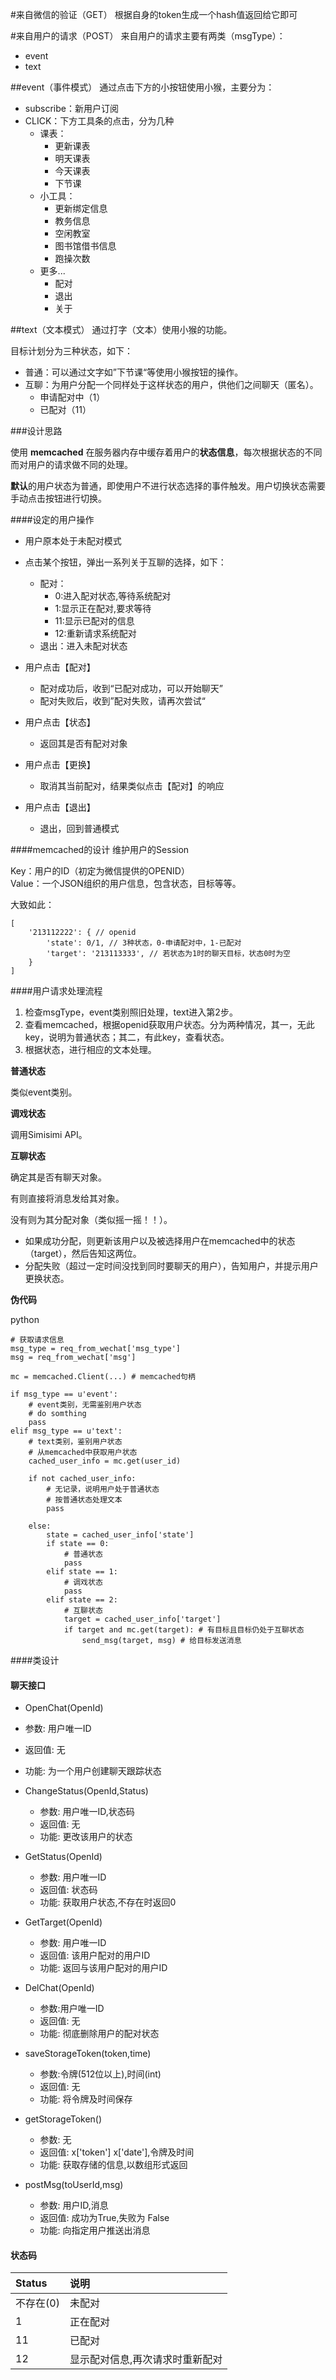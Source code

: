 #来自微信的验证（GET）
根据自身的token生成一个hash值返回给它即可

#来自用户的请求（POST）
来自用户的请求主要有两类（msgType）：

 - event
 - text
 
##event（事件模式）
通过点击下方的小按钮使用小猴，主要分为：

 - subscribe：新用户订阅
 - CLICK：下方工具条的点击，分为几种
     - 课表：
         - 更新课表
         - 明天课表
         - 今天课表
         - 下节课
     - 小工具：
         - 更新绑定信息
         - 教务信息
         - 空闲教室
         - 图书馆借书信息
         - 跑操次数
     - 更多...
        - 配对
        - 退出
        - 关于





##text（文本模式）
通过打字（文本）使用小猴的功能。

目标计划分为三种状态，如下：

 - 普通：可以通过文字如”下节课“等使用小猴按钮的操作。
 - 互聊：为用户分配一个同样处于这样状态的用户，供他们之间聊天（匿名）。
     - 申请配对中（1）
     - 已配对（11）
 
###设计思路

使用 **memcached** 在服务器内存中缓存着用户的**状态信息**，每次根据状态的不同而对用户的请求做不同的处理。

**默认**的用户状态为普通，即使用户不进行状态选择的事件触发。用户切换状态需要手动点击按钮进行切换。

####设定的用户操作
 - 用户原本处于未配对模式
 - 点击某个按钮，弹出一系列关于互聊的选择，如下：
     - 配对：
        - 0:进入配对状态,等待系统配对
        - 1:显示正在配对,要求等待
        - 11:显示已配对的信息
        - 12:重新请求系统配对
     - 退出：进入未配对状态

 - 用户点击【配对】
     - 配对成功后，收到“已配对成功，可以开始聊天”
     - 配对失败后，收到”配对失败，请再次尝试“
 - 用户点击【状态】
     - 返回其是否有配对对象
 - 用户点击【更换】
     - 取消其当前配对，结果类似点击【配对】的响应
 - 用户点击【退出】
     - 退出，回到普通模式

                    
####memcached的设计
维护用户的Session

Key：用户的ID（初定为微信提供的OPENID）  
Value：一个JSON组织的用户信息，包含状态，目标等等。

大致如此：
```
[
    '213112222': { // openid
        'state': 0/1, // 3种状态，0-申请配对中，1-已配对
        'target': '213113333', // 若状态为1时的聊天目标，状态0时为空
    }
]
```

####用户请求处理流程
 1. 检查msgType，event类别照旧处理，text进入第2步。
 2. 查看memcached，根据openid获取用户状态。分为两种情况，其一，无此key，说明为普通状态；其二，有此key，查看状态。
 3. 根据状态，进行相应的文本处理。
 
__普通状态__

类似event类别。

__调戏状态__

调用Simisimi API。

__互聊状态__

确定其是否有聊天对象。

有则直接将消息发给其对象。

没有则为其分配对象（类似摇一摇！！）。

 - 如果成功分配，则更新该用户以及被选择用户在memcached中的状态（target），然后告知这两位。
 - 分配失败（超过一定时间没找到同时要聊天的用户），告知用户，并提示用户更换状态。



__伪代码__

python
```
# 获取请求信息
msg_type = req_from_wechat['msg_type']
msg = req_from_wechat['msg']

mc = memcached.Client(...) # memcached句柄

if msg_type == u'event':
    # event类别，无需鉴别用户状态
    # do somthing
    pass
elif msg_type == u'text':
    # text类别，鉴别用户状态
    # 从memcached中获取用户状态
    cached_user_info = mc.get(user_id)
    
    if not cached_user_info:
        # 无记录，说明用户处于普通状态
        # 按普通状态处理文本
        pass
        
    else:
        state = cached_user_info['state']
        if state == 0:
            # 普通状态
            pass
        elif state == 1:
            # 调戏状态
            pass
        elif state == 2:
            # 互聊状态
            target = cached_user_info['target']
            if target and mc.get(target): # 有目标且目标仍处于互聊状态
                send_msg(target, msg) # 给目标发送消息
```


####类设计





#### 聊天接口
- OpenChat(OpenId)
 - 参数: 用户唯一ID
 - 返回值: 无
 - 功能: 为一个用户创建聊天跟踪状态
- ChangeStatus(OpenId,Status)
    - 参数: 用户唯一ID,状态码
    - 返回值: 无
    - 功能: 更改该用户的状态
- GetStatus(OpenId)
    - 参数: 用户唯一ID
    - 返回值: 状态码
   -  功能: 获取用户状态,不存在时返回0
- GetTarget(OpenId)
    - 参数: 用户唯一ID
    - 返回值: 该用户配对的用户ID
    - 功能: 返回与该用户配对的用户ID
- DelChat(OpenId)
    - 参数:用户唯一ID
    - 返回值: 无
    - 功能: 彻底删除用户的配对状态

- saveStorageToken(token,time)
    - 参数:令牌(512位以上),时间(int)
    - 返回值: 无
    - 功能: 将令牌及时间保存
- getStorageToken()
    - 参数: 无
    - 返回值: x['token'] x['date'],令牌及时间
    - 功能: 获取存储的信息,以数组形式返回
- postMsg(toUserId,msg)
    - 参数: 用户ID,消息
    - 返回值: 成功为True,失败为 False
    - 功能: 向指定用户推送出消息

#### 状态码
|Status|说明|
|:-----|:---|
|不存在(0)|未配对|
|1|正在配对|
|11|已配对|
|12|显示配对信息,再次请求时重新配对|